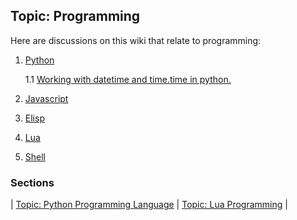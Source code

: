 ## Topic: Programming

Here are discussions on this wiki that relate to programming:

1. [Python](python)

	1.1 [Working with datetime and time.time in python.](datetime_and_time.time)

2. [Javascript](javascript)

3. [Elisp](elisp)

4. [Lua](lua)

5. [Shell](shell)

### Sections

| [Topic: Python Programming Language](python) | [Topic: Lua Programming](lua) |
